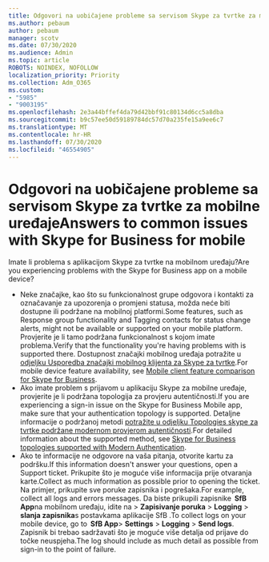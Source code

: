 ```yaml
---
title: Odgovori na uobičajene probleme sa servisom Skype za tvrtke za mobilne uređaje
ms.author: pebaum
author: pebaum
manager: scotv
ms.date: 07/30/2020
ms.audience: Admin
ms.topic: article
ROBOTS: NOINDEX, NOFOLLOW
localization_priority: Priority
ms.collection: Adm_O365
ms.custom:
- "5985"
- "9003195"
ms.openlocfilehash: 2e3a44bffef4da79d42bbf91c80134d6cc5a8dba
ms.sourcegitcommit: b9c57ee50d59189784dc57d70a235fe15a9ee6c7
ms.translationtype: MT
ms.contentlocale: hr-HR
ms.lasthandoff: 07/30/2020
ms.locfileid: "46554905"
---
```

# <a name="answers-to-common-issues-with-skype-for-business-for-mobile"></a><span data-ttu-id="94e7b-102">Odgovori na uobičajene probleme sa servisom Skype za tvrtke za mobilne uređaje</span><span class="sxs-lookup"><span data-stu-id="94e7b-102">Answers to common issues with Skype for Business for mobile</span></span>

<span data-ttu-id="94e7b-103">Imate li problema s aplikacijom Skype za tvrtke na mobilnom uređaju?</span><span class="sxs-lookup"><span data-stu-id="94e7b-103">Are you experiencing problems with the Skype for Business app on a mobile device?</span></span>

- <span data-ttu-id="94e7b-104">Neke značajke, kao što su funkcionalnost grupe odgovora i kontakti za označavanje za upozorenja o promjeni statusa, možda neće biti dostupne ili podržane na mobilnoj platformi.</span><span class="sxs-lookup"><span data-stu-id="94e7b-104">Some features, such as Response group functionality and Tagging contacts for status change alerts, might not be available or supported on your mobile platform.</span></span> <span data-ttu-id="94e7b-105">Provjerite je li tamo podržana funkcionalnost s kojom imate problema.</span><span class="sxs-lookup"><span data-stu-id="94e7b-105">Verify that the functionality you're having problems with is supported there.</span></span> <span data-ttu-id="94e7b-106">Dostupnost značajki mobilnog uređaja potražite u [odjeljku Usporedba značajki mobilnog klijenta za Skype za tvrtke](https://technet.microsoft.com/library/Dn951412.aspx).</span><span class="sxs-lookup"><span data-stu-id="94e7b-106">For mobile device feature availability, see [Mobile client feature comparison for Skype for Business](https://technet.microsoft.com/library/Dn951412.aspx).</span></span>
- <span data-ttu-id="94e7b-107">Ako imate problem s prijavom u aplikaciju Skype za mobilne uređaje, provjerite je li podržana topologija za provjeru autentičnosti.</span><span class="sxs-lookup"><span data-stu-id="94e7b-107">If you are experiencing a sign-in issue on the Skype for Business Mobile app, make sure that your authentication topology is supported.</span></span> <span data-ttu-id="94e7b-108">Detaljne informacije o podržanoj metodi [potražite u odjeljku Topologies skype za tvrtke podržane modernom provjerom autentičnosti](https://docs.microsoft.com/skypeforbusiness/plan-your-deployment/modern-authentication/topologies-supported).</span><span class="sxs-lookup"><span data-stu-id="94e7b-108">For detailed information about the supported method, see [Skype for Business topologies supported with Modern Authentication](https://docs.microsoft.com/skypeforbusiness/plan-your-deployment/modern-authentication/topologies-supported).</span></span>  
- <span data-ttu-id="94e7b-109">Ako te informacije ne odgovore na vaša pitanja, otvorite kartu za podršku.</span><span class="sxs-lookup"><span data-stu-id="94e7b-109">If this information doesn't answer your questions, open a Support ticket.</span></span> <span data-ttu-id="94e7b-110">Prikupite što je moguće više informacija prije otvaranja karte.</span><span class="sxs-lookup"><span data-stu-id="94e7b-110">Collect as much information as possible prior to opening the ticket.</span></span> <span data-ttu-id="94e7b-111">Na primjer, prikupite sve poruke zapisnika i pogrešaka.</span><span class="sxs-lookup"><span data-stu-id="94e7b-111">For example, collect all logs and errors messages.</span></span> <span data-ttu-id="94e7b-112">Da biste prikupili zapisnike  **SfB App**na mobilnom uređaju, idite na >   **Zapisivanje poruka**  >   **Logging**  >   **slanja zapisnika**s postavkama aplikacije SfB .</span><span class="sxs-lookup"><span data-stu-id="94e7b-112">To collect logs on your mobile device, go to  **SfB App**>  **Settings** >  **Logging** >  **Send logs**.</span></span> <span data-ttu-id="94e7b-113">Zapisnik bi trebao sadržavati što je moguće više detalja od prijave do točke neuspjeha.</span><span class="sxs-lookup"><span data-stu-id="94e7b-113">The log should include as much detail as possible from sign-in to the point of failure.</span></span>
